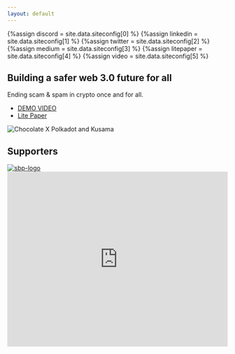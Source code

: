 ```yaml
---
layout: default
---
```


{%assign discord = site.data.siteconfig[0] %}
{%assign linkedin = site.data.siteconfig[1] %}
{%assign twitter = site.data.siteconfig[2] %}
{%assign medium = site.data.siteconfig[3] %}
{%assign litepaper = site.data.siteconfig[4] %}
{%assign video = site.data.siteconfig[5] %}

<!-- <Home Card> -->

 <div class="land">
  <section class="land_formsection">
    <h1 class="text--bold">Building a safer web 3.0 future for all</h1>
    <p>Ending scam &amp; spam in crypto once and for all.</p>
  </section>
  <div class="land_links">
    <ul>
      <li><a href="{{video.link}}" target="_blank" rel="noopener noreferrer" class="link button">DEMO VIDEO</a></li>
      <li><a href="{{litepaper.link}}" target="_blank" rel="noopener noreferrer" class="link button">Lite Paper</a></li>
    </ul>
  </div>
  <img class="land_image" src="{{'/assets/images/splash-logo.webp' | relative_url}}"
    alt="Chocolate X Polkadot and Kusama">
  </div>
  <div class="supporters">
    <h2 class="text--bold">Supporters</h2>
    <div class="div-crop">
    <a class="flex" target="_blank" href="https://substrate.io/ecosystem/substrate-builders-program/"><img class="sbp-image" src="{{'/assets/images/sbp-image.png' | relative_url}}" alt="sbp-logo"/></a>
    </div>
  </div>
  <div class="container_last">
    <iframe src="https://embeds.beehiiv.com/fa097289-2153-4053-98fe-67403641861d" data-test-id="beehiiv-embed"
      width="100%" height="400" frameborder="0" scrolling="no" style="margin: 0; background-color: transparent"></iframe>
  </div>

<!-- <Home Card/> -->
